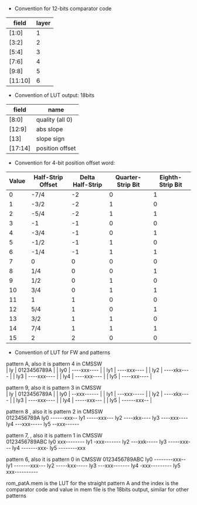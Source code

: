 * Convention for 12-bits comparator code

|  field   | layer |
|----------|-------|
|  [1:0]   |   1   |
|  [3:2]   |   2   |
|  [5:4]   |   3   |
|  [7:6]   |   4   |
|  [9:8]   |   5   |
|  [11:10] |   6   |

* Convention of LUT output:  18bits

|  field   |  name           |
|----------|-----------------|
| [8:0]    | quality (all 0) |
| [12:9]   | abs slope       |
| [13]     | slope sign      |
| [17:14]  | position offset |


* Convention for 4-bit position offset word:

| Value | Half-Strip Offset  | Delta Half-Strip  | Quarter-Strip Bit  | Eighth-Strip Bit |
|-------|--------------------|-------------------|--------------------|------------------|
|   0   |   -7/4             |   -2              |   0                |   1              |
|   1   |   -3/2             |   -2              |   1                |   0              |
|   2   |   -5/4             |   -2              |   1                |   1              |
|   3   |   -1               |   -1              |   0                |   0              |
|   4   |   -3/4             |   -1              |   0                |   1              |
|   5   |   -1/2             |   -1              |   1                |   0              |
|   6   |   -1/4             |   -1              |   1                |   1              |
|   7   |   0                |   0               |   0                |   0              |
|   8   |   1/4              |   0               |   0                |   1              |
|   9   |   1/2              |   0               |   1                |   0              |
|   10  |   3/4              |   0               |   1                |   1              |
|   11  |   1                |   1               |   0                |   0              |
|   12  |   5/4              |   1               |   0                |   1              |
|   13  |   3/2              |   1               |   1                |   0              |
|   14  |   7/4              |   1               |   1                |   1              |
|   15  |   2                |   2               |   0                |   0              |

* Convention of LUT for FW and patterns 

pattern A, also it is pattern 4 in CMSSW   
  | ly  | 0123456789A | 
  | ly0 | ----xxx---- | 
  | ly1 | ----xxx---- | 
  | ly2 | ----xkx---- | 
  | ly3 | ----xxx---- | 
  | ly4 | ----xxx---- | 
  | ly5 | ----xxx---- | 

pattern 9, also it is pattern 3 in CMSSW   
  | ly  | 0123456789A | 
  | ly0 | --xxx------ | 
  | ly1 | ---xxx----- | 
  | ly2 | ----xkx---- | 
  | ly3 | ----xxx---- | 
  | ly4 | -----xxx--- | 
  | ly5 | ------xxx-- | 

pattern 8 , also it is pattern 2 in CMSSW   
       0123456789A
   ly0 ------xxx--
   ly1 -----xxx---
   ly2 ----xkx----
   ly3 ----xxx----
   ly4 ---xxx-----
   ly5 --xxx------

pattern 7, , also it is pattern 1 in CMSSW   
       0123456789ABC
   ly0 xxx--------
   ly1 -xxx-------
   ly2 ---xxk-----
   ly3 -----xxx---
   ly4 -------xxx-
   ly5 --------xxx

pattern 6, also it is pattern 0 in CMSSW
       0123456789ABC
   ly0 --------xxx--
   ly1 -------xxx---
   ly2 -----kxx-----
   ly3 ---xxx-------
   ly4 -xxx---------
   ly5 xxx----------


rom_patA.mem is the LUT for the straight pattern A and the index is the comparator code and value in mem file is the 18bits output, similar for other patterns

